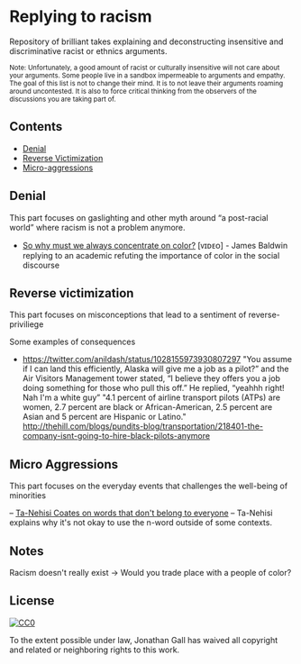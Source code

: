 # Replying to racism

Repository of brilliant takes explaining and deconstructing insensitive and discriminative racist or ethnics arguments.

<sub>Note: Unfortunately, a good amount of racist or culturally insensitive will not care about your arguments. Some people live in a sandbox impermeable to arguments and empathy. The goal of this list is not to change their mind. It is to not leave their arguments roaming around uncontested. It is also to force critical thinking from the observers of the discussions you are taking part of.</sub>

## Contents

- [Denial](#denial)
- [Reverse Victimization](#reverse-victimization)
- [Micro-aggressions](#micro-aggressions)


## Denial
This part focuses on gaslighting and other myth around “a post-racial world” where racism is not a problem anymore.

- [So why must we always concentrate on color?](https://youtu.be/_fZQQ7o16yQ?t=1m21s) [ᴠɪᴅᴇᴏ] - James Baldwin replying to an academic refuting the importance of color in the social discourse 

## Reverse victimization
This part focuses on misconceptions that lead to a sentiment of reverse-priviliege

Some examples of consequences

- https://twitter.com/anildash/status/1028155973930807297 "You assume if I can land this efficiently, Alaska will give me a job as a pilot?” and the Air Visitors Management tower stated, “I believe they offers you a job doing something for those who pull this off.” He replied, “yeahhh right! Nah I'm a white guy”
"4.1 percent of airline transport pilots (ATPs) are women, 2.7 percent are black or African-American, 2.5 percent are Asian and 5 percent are Hispanic or Latino." http://thehill.com/blogs/pundits-blog/transportation/218401-the-company-isnt-going-to-hire-black-pilots-anymore

## Micro Aggressions
This part focuses on the everyday events that challenges the well-being of minorities

– [Ta-Nehisi Coates on words that don't belong to everyone](https://www.youtube.com/watch?v=QO15S3WC9pg) – Ta-Nehisi explains why it's not okay to use the n-word outside of some contexts.

## Notes
Racism doesn't really exist -> Would you trade place with a people of color?


## License

[![CC0](http://mirrors.creativecommons.org/presskit/buttons/88x31/svg/cc-zero.svg)](https://creativecommons.org/publicdomain/zero/1.0/)

To the extent possible under law, Jonathan Gall has waived all copyright and related or neighboring rights to this work.
